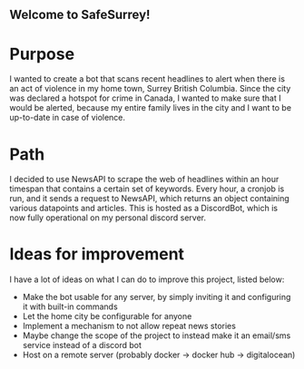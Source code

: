 ## Welcome to SafeSurrey!

# Purpose

I wanted to create a bot that scans recent headlines to alert when there is an act of violence in my home
town, Surrey British Columbia. Since the city was declared a hotspot for crime in Canada, I wanted to make sure that I would be alerted, because my entire family lives in the city and I want to be up-to-date in case of violence.

# Path

I decided to use NewsAPI to scrape the web of headlines within an hour timespan that contains a certain set of keywords. Every hour, a cronjob is run, and it sends a request to NewsAPI, which returns an object containing various datapoints and articles. This is hosted as a DiscordBot, which is now fully operational on my personal discord server.

# Ideas for improvement

I have a lot of ideas on what I can do to improve this project, listed below:

* Make the bot usable for any server, by simply inviting it and configuring it with built-in commands
* Let the home city be configurable for anyone
* Implement a mechanism to not allow repeat news stories
* Maybe change the scope of the project to instead make it an email/sms service instead of a discord bot
* Host on a remote server (probably docker -> docker hub -> digitalocean) 
